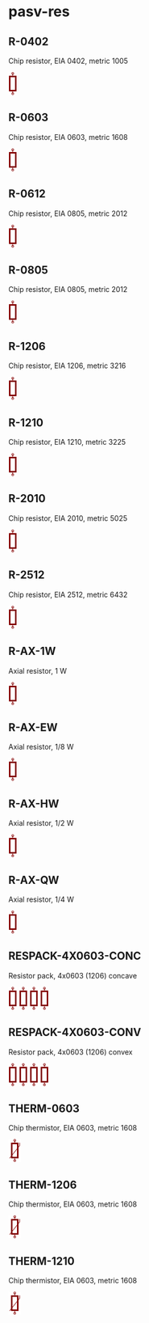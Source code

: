 # pasv-res

## R-0402
Chip resistor, EIA 0402, metric 1005

![R-0402__1__1](/images/pasv-res__R-0402__1__1.png?raw=true) 
## R-0603
Chip resistor, EIA 0603, metric 1608

![R-0603__1__1](/images/pasv-res__R-0603__1__1.png?raw=true) 
## R-0612
Chip resistor, EIA 0805, metric 2012

![R-0612__1__1](/images/pasv-res__R-0612__1__1.png?raw=true) 
## R-0805
Chip resistor, EIA 0805, metric 2012

![R-0805__1__1](/images/pasv-res__R-0805__1__1.png?raw=true) 
## R-1206
Chip resistor, EIA 1206, metric 3216

![R-1206__1__1](/images/pasv-res__R-1206__1__1.png?raw=true) 
## R-1210
Chip resistor, EIA 1210, metric 3225

![R-1210__1__1](/images/pasv-res__R-1210__1__1.png?raw=true) 
## R-2010
Chip resistor, EIA 2010, metric 5025

![R-2010__1__1](/images/pasv-res__R-2010__1__1.png?raw=true) 
## R-2512
Chip resistor, EIA 2512, metric 6432

![R-2512__1__1](/images/pasv-res__R-2512__1__1.png?raw=true) 
## R-AX-1W
Axial resistor, 1 W

![R-AX-1W__1__1](/images/pasv-res__R-AX-1W__1__1.png?raw=true) 
## R-AX-EW
Axial resistor, 1/8 W

![R-AX-EW__1__1](/images/pasv-res__R-AX-EW__1__1.png?raw=true) 
## R-AX-HW
Axial resistor, 1/2 W

![R-AX-HW__1__1](/images/pasv-res__R-AX-HW__1__1.png?raw=true) 
## R-AX-QW
Axial resistor, 1/4 W

![R-AX-QW__1__1](/images/pasv-res__R-AX-QW__1__1.png?raw=true) 
## RESPACK-4X0603-CONC
Resistor pack, 4x0603 (1206) concave

![RESPACK-4X0603-CONC__1__1](/images/pasv-res__RESPACK-4X0603-CONC__1__1.png?raw=true) ![RESPACK-4X0603-CONC__2__1](/images/pasv-res__RESPACK-4X0603-CONC__2__1.png?raw=true) ![RESPACK-4X0603-CONC__3__1](/images/pasv-res__RESPACK-4X0603-CONC__3__1.png?raw=true) ![RESPACK-4X0603-CONC__4__1](/images/pasv-res__RESPACK-4X0603-CONC__4__1.png?raw=true) 
## RESPACK-4X0603-CONV
Resistor pack, 4x0603 (1206) convex

![RESPACK-4X0603-CONV__1__1](/images/pasv-res__RESPACK-4X0603-CONV__1__1.png?raw=true) ![RESPACK-4X0603-CONV__2__1](/images/pasv-res__RESPACK-4X0603-CONV__2__1.png?raw=true) ![RESPACK-4X0603-CONV__3__1](/images/pasv-res__RESPACK-4X0603-CONV__3__1.png?raw=true) ![RESPACK-4X0603-CONV__4__1](/images/pasv-res__RESPACK-4X0603-CONV__4__1.png?raw=true) 
## THERM-0603
Chip thermistor, EIA 0603, metric 1608

![THERM-0603__1__1](/images/pasv-res__THERM-0603__1__1.png?raw=true) 
## THERM-1206
Chip thermistor, EIA 0603, metric 1608

![THERM-1206__1__1](/images/pasv-res__THERM-1206__1__1.png?raw=true) 
## THERM-1210
Chip thermistor, EIA 0603, metric 1608

![THERM-1210__1__1](/images/pasv-res__THERM-1210__1__1.png?raw=true) 
